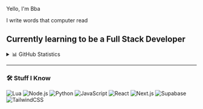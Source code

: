 Yello, I'm Bba  

I write words that computer read

Currently learning to be a **Full Stack Developer**  
---

<details>
  <summary>📊 GitHub Statistics</summary>
  <br />
  
  ![BBA's GitHub stats](https://github-readme-stats.vercel.app/api?username=bba5696&show_icons=true&theme=tokyonight)
  <br />
  ![Top Langs](https://github-readme-stats.vercel.app/api/top-langs/?username=bba5696&layout=compact&theme=tokyonight)

</details>

---

### 🛠️ Stuff I Know
![Lua](https://img.shields.io/badge/-?style=for-the-badge&logo=lua&logoColor=white)
![Node.js](https://img.shields.io/badge/-?style=for-the-badge&logo=nodedotjs&logoColor=white)
![Python](https://img.shields.io/badge/-?style=for-the-badge&logo=python&logoColor=white)
![JavaScript](https://img.shields.io/badge/-?style=for-the-badge&logo=javascript&logoColor=black)
![React](https://img.shields.io/badge/-?style=for-the-badge&logo=react&logoColor=61DAFB)
![Next.js](https://img.shields.io/badge/-?style=for-the-badge&logo=nextdotjs&logoColor=white)
![Supabase](https://img.shields.io/badge/-?style=for-the-badge&logo=supabase&logoColor=white)
![TailwindCSS](https://img.shields.io/badge/-?style=for-the-badge&logo=tailwind-css&logoColor=white)


